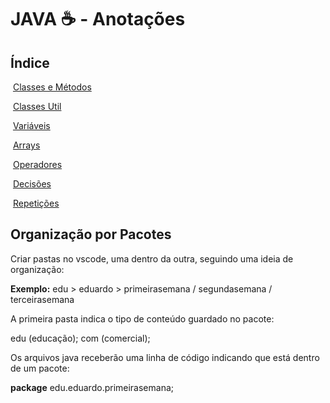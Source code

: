 # JAVA :coffee: - Anotações

## Índice

​	[Classes e Métodos](Anotações/ClasseMetodos.md)

​	[Classes Util](Anotações/Classesutil.md)



​	[Variáveis](Anotações/Variaveis.md)

​	[Arrays](Anotações/Arrays.md)

​	[Operadores](Anotações/Operadores.md)



​	[Decisões](Anotações/Decisão.md)

​	[Repetições](Anotações/Repetições.md)



## Organização por Pacotes

Criar pastas no vscode, uma dentro da outra, seguindo uma ideia de organização:

**Exemplo:** edu > eduardo > primeirasemana / segundasemana / terceirasemana

A primeira pasta indica o tipo de conteúdo guardado no pacote:

edu (educação); com (comercial); 



Os arquivos java receberão uma linha de código indicando que está dentro de um pacote:

**package** edu.eduardo.primeirasemana;

















